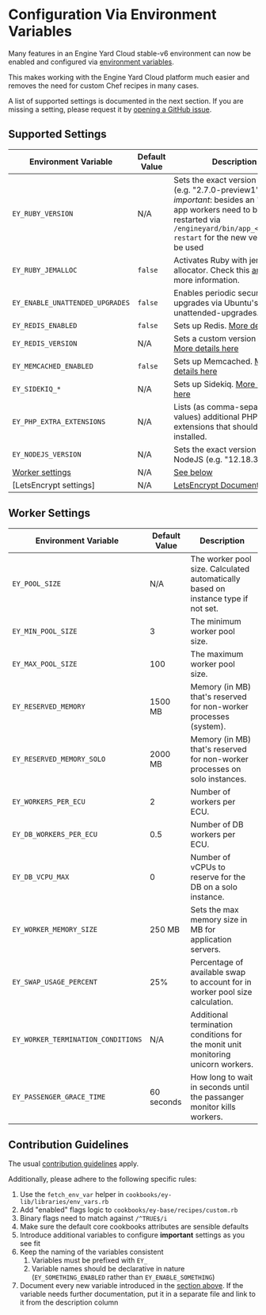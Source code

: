 # Configuration Via Environment Variables

Many features in an Engine Yard Cloud stable-v6 environment can now be enabled
and configured via [environment variables](https://support.cloud.engineyard.com/hc/en-us/articles/360007661794).

This makes working with the Engine Yard Cloud platform much easier and 
removes the need for custom Chef recipes in many cases.

A list of supported settings is documented in the next section.
If you are missing a setting, please request it by [opening a GitHub issue](https://github.com/engineyard/ey-cookbooks-stable-v6/issues/new).

## Supported Settings

| Environment Variable                | Default Value | Description                                                                                                                                                                                                 |
| ----------------------------------- | ------------- | ----------------------------------------------------------------------------------------------------------------------------------------------------------------------------------------------------------- |
| `EY_RUBY_VERSION`                   | N/A           | Sets the exact version of Ruby. (e.g. "2.7.0-preview1") *important*: besides an 'Apply', app workers need to be restarted via `/engineyard/bin/app_<app_name> restart` for the new version to be used       |
| `EY_RUBY_JEMALLOC`                  | `false`       | Activates Ruby with jemalloc as allocator. Check this [article](https://support.cloud.engineyard.com/hc/en-us/articles/360026434894-Engine-Yard-Cloud-Support-for-Ruby-with-jemalloc) for more information. |
| `EY_ENABLE_UNATTENDED_UPGRADES`     | `false`       | Enables periodic security upgrades via Ubuntu's unattended-upgrades.                                                                                                                                        |
| `EY_REDIS_ENABLED`                  | `false`       | Sets up Redis. [More details here](./cookbooks/redis/README.md#environment-variables)                                                                                                                       |
| `EY_REDIS_VERSION`                  | N/A           | Sets a custom version for Redis. [More details here](./cookbooks/redis/README.md#environment-variables)                                                                                                     |
| `EY_MEMCACHED_ENABLED`              | `false`       | Sets up Memcached. [More details here](./cookbooks/memcached/README.md#environment-variables)                                                                                                               |
| `EY_SIDEKIQ_*`                      | N/A           | Sets up Sidekiq. [More details here](./cookbooks/sidekiq/readme.md#environment-variables)                                                                                                                   |
| `EY_PHP_EXTRA_EXTENSIONS`           | N/A           | Lists (as comma-separated values) additional PHP extensions that should be installed.                                                                                                                       |
| `EY_NODEJS_VERSION`                 | N/A           | Sets the exact version of NodeJS (e.g. "12.18.3")                                                                                                                                                           |
| [Worker settings](#worker-settings) | N/A           | [See below](#worker-settings)                                                                                                                                                                               |
| [LetsEncrypt settings]              | N/A           | [LetsEncrypt Documentation](./cookbooks/letsencrypt/README.md)                                                                                                                                              |


## Worker Settings

| Environment Variable               | Default Value | Description                                                                       |
| ---------------------------------- | ------------- | --------------------------------------------------------------------------------- |
| `EY_POOL_SIZE`                     | N/A           | The worker pool size. Calculated automatically based on instance type if not set. |
| `EY_MIN_POOL_SIZE`                 | 3             | The minimum worker pool size.                                                     |
| `EY_MAX_POOL_SIZE`                 | 100           | The maximum worker pool size.                                                     |
| `EY_RESERVED_MEMORY`               | 1500 MB       | Memory (in MB) that's reserved for non-worker processes (system).                 |
| `EY_RESERVED_MEMORY_SOLO`          | 2000 MB       | Memory (in MB) that's reserved for non-worker processes on solo instances.        |
| `EY_WORKERS_PER_ECU`               | 2             | Number of workers per ECU.                                                        |
| `EY_DB_WORKERS_PER_ECU`            | 0.5           | Number of DB workers per ECU.                                                     |
| `EY_DB_VCPU_MAX`                   | 0             | Number of vCPUs to reserve for the DB on a solo instance.                         |
| `EY_WORKER_MEMORY_SIZE`            | 250 MB        | Sets the max memory size in MB for application servers.                           |
| `EY_SWAP_USAGE_PERCENT`            | 25%           | Percentage of available swap to account for in worker pool size calculation.      |
| `EY_WORKER_TERMINATION_CONDITIONS` | N/A           | Additional termination conditions for the monit unit monitoring unicorn workers.  |
| `EY_PASSENGER_GRACE_TIME`          | 60 seconds    | How long to wait in seconds until the passanger monitor kills workers.            |

## Contribution Guidelines

The usual [contribution guidelines](./CONTRIBUTING.md) apply.

Additionally, please adhere to the following specific rules:
1. Use the `fetch_env_var` helper in `cookbooks/ey-lib/libraries/env_vars.rb`
2. Add "enabled" flags logic to `cookbooks/ey-base/recipes/custom.rb`
3. Binary flags need to match against `/^TRUE$/i`
4. Make sure the default core cookbooks attributes are sensible defaults
5. Introduce additional variables to configure **important** settings as you see fit
6. Keep the naming of the variables consistent
   1. Variables must be prefixed with `EY_`
   2. Variable names should be declarative in nature (`EY_SOMETHING_ENABLED` rather than `EY_ENABLE_SOMETHING`)
7. Document every new variable introduced in the [section above](#supported-variables).
   If the variable needs further documentation, put it in a separate file and link to it from the description column

